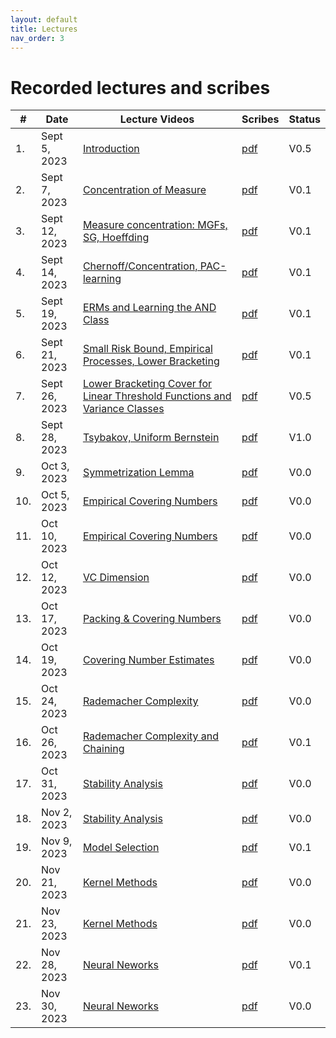 ```yaml
---
layout: default
title: Lectures
nav_order: 3
---
```


# Recorded lectures and scribes
<!-- We will post the recorded lectures [here](https://www.youtube.com/playlist?list=PLQCZ7_TRKVIx6_UVxwUBFca3cDnl9DrNW). -->

| #  | Date        | Lecture Videos | Scribes | Status |
|----|-------------|----------------|---------|--------|
| 1. | Sept 5, 2023| [Introduction](https://www.youtube.com/watch?v=arbGdCqn2Io) |[pdf](/documents/scribes/fall_2024/lec01.pdf) | V0.5 |
| 2. | Sept 7, 2023| [Concentration of Measure](https://www.youtube.com/watch?v=TBnSm-vYTPs)|[pdf](/documents/scribes/fall_2024/lec02.pdf) | V0.1 |
| 3. | Sept 12, 2023| [Measure concentration: MGFs, SG, Hoeffding](https://www.youtube.com/watch?v=S0aY_0SY-WA)|[pdf](/documents/scribes/fall_2024/lec03.pdf) | V0.1 |
| 4. | Sept 14, 2023| [Chernoff/Concentration, PAC-learning](https://www.youtube.com/watch?v=GzkrMYkHxaA&t=2236s)|[pdf](/documents/scribes/fall_2024/lec04.pdf) | V0.1 |
| 5. | Sept 19, 2023| [ERMs and Learning the AND Class](https://www.youtube.com/watch?v=c9rN8eBjS3k)|[pdf](/documents/scribes/fall_2024/lec05.pdf) | V0.1 |
| 6. | Sept 21, 2023| [Small Risk Bound, Empirical Processes, Lower Bracketing](https://www.youtube.com/watch?v=2hfHwMX__2k)|[pdf](/documents/scribes/fall_2024/lec06.pdf) | V0.1 |
| 7. | Sept 26, 2023| [Lower Bracketing Cover for Linear Threshold Functions and Variance Classes](https://youtu.be/TNPwFhxjHXM)|[pdf](/documents/scribes/fall_2024/lec07.pdf) | V0.5 |
| 8. | Sept 28, 2023| [Tsybakov, Uniform Bernstein](https://youtu.be/z1oW05KzshM)|[pdf](/documents/scribes/fall_2024/lec08.pdf) | V1.0 |
| 9. | Oct 3, 2023| [Symmetrization Lemma](https://youtu.be/G5BBy9r2vF4)|[pdf](/documents/scribes/fall_2024/lec09.pdf) | V0.0 |
| 10. | Oct 5, 2023| [Empirical Covering Numbers](https://youtu.be/wWv4OVYhV5U)|[pdf](/documents/scribes/fall_2024/lec10.pdf) | V0.0 |
| 11. | Oct 10, 2023| [Empirical Covering Numbers](https://youtu.be/x9Dz7GwrE9g)|[pdf](/documents/scribes/fall_2024/lec11.pdf) | V0.0 |
| 12. | Oct 12, 2023| [VC Dimension](https://youtu.be/ZEAsFMYaKYI)|[pdf](/documents/scribes/fall_2024/lec12.pdf) | V0.0 |
| 13. | Oct 17, 2023| [Packing & Covering Numbers](https://youtu.be/T86QA3JiQlg)|[pdf](/documents/scribes/fall_2024/lec13.pdf) | V0.0 |
| 14. | Oct 19, 2023| [Covering Number Estimates](https://youtu.be/8lrO6HAyhB4)|[pdf](/documents/scribes/fall_2024/lec14.pdf) | V0.0 |
| 15. | Oct 24, 2023| [Rademacher Complexity](https://youtu.be/90k5cs7ZSDc)|[pdf](/documents/scribes/fall_2024/lec15.pdf) | V0.0 |
| 16. | Oct 26, 2023| [Rademacher Complexity and Chaining](https://youtu.be/BeP8z_kpOH0)|[pdf](/documents/scribes/fall_2024/lec16.pdf) | V0.1 |
| 17. | Oct 31, 2023| [Stability Analysis](https://youtu.be/iKbuZdbwHKk)|[pdf](/documents/scribes/fall_2024/lec17.pdf) | V0.0 |
| 18. | Nov 2, 2023| [Stability Analysis](https://youtu.be/5wwjt-MSNGI)|[pdf](/documents/scribes/fall_2024/lec18.pdf) | V0.0 |
| 19. | Nov 9, 2023| [Model Selection](https://youtu.be/A_Ut1Q-RN2U)|[pdf](/documents/scribes/fall_2024/lec19.pdf) | V0.1 |
| 20. | Nov 21, 2023| [Kernel Methods](https://youtu.be/XSdE7t-VFfI)|[pdf](/documents/scribes/fall_2024/lec20.pdf) | V0.0 |
| 21. | Nov 23, 2023| [Kernel Methods](https://youtu.be/C55h4gHKoOQ)|[pdf](/documents/scribes/fall_2024/lec21.pdf) | V0.0 |
| 22. | Nov 28, 2023| [Neural Neworks](https://youtu.be/q95TH451-lo)|[pdf](/documents/scribes/fall_2024/lec22.pdf) | V0.1 |
| 23. | Nov 30, 2023| [Neural Neworks](https://youtu.be/ARl-ZtlUes8)|[pdf](/documents/scribes/fall_2024/lec23.pdf) | V0.0 |

